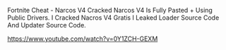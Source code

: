 
Fortnite Cheat - Narcos V4 Cracked 
Narcos V4 Is Fully Pasted + Using Public Drivers.
I Cracked Nacros V4
Gratis I Leaked Loader Source Code And Updater Source Code.


https://www.youtube.com/watch?v=0Y1ZCH-GEXM

